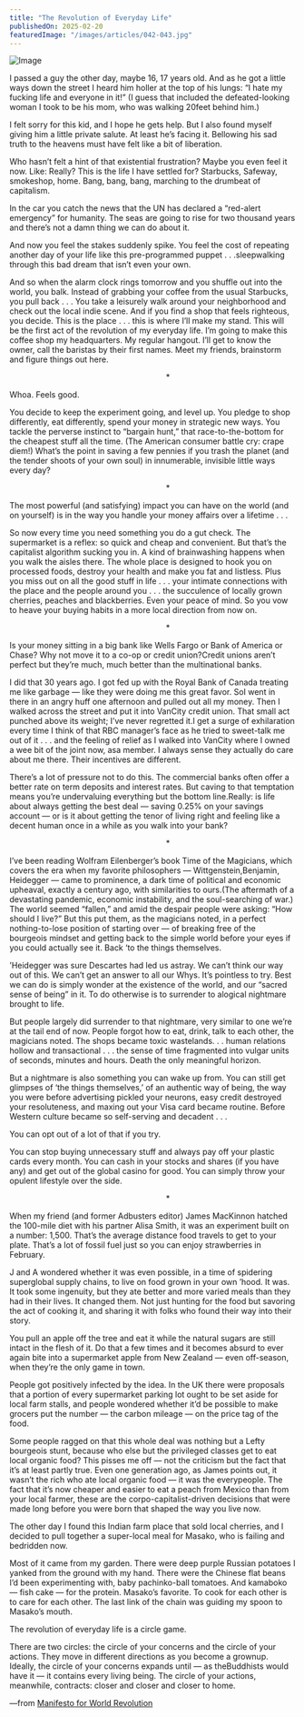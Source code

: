 ```yaml
---
title: "The Revolution of Everyday Life"
publishedOn: 2025-02-20
featuredImage: "/images/articles/042-043.jpg"
---
```


![Image](/images/articles/044-045.jpg)‍

I passed a guy the other day, maybe 16, 17 years old. And as he got a little ways down the street I heard him holler at the top of his lungs: “I hate my fucking life and everyone in it!” (I guess that included the defeated-looking woman I took to be his mom, who was walking 20feet behind him.)

I felt sorry for this kid, and I hope he gets help. But I also found myself giving him a little private salute. At least he’s facing it. Bellowing his sad truth to the heavens must have felt like a bit of liberation.

Who hasn’t felt a hint of that existential frustration? Maybe you even feel it now. Like: Really? This is the life I have settled for? Starbucks, Safeway, smokeshop, home. Bang, bang, bang, marching to the drumbeat of capitalism.

In the car you catch the news that the UN has declared a “red-alert emergency” for humanity. The seas are going to rise for two thousand years and there’s not a damn thing we can do about it.

And now you feel the stakes suddenly spike. You feel the cost of repeating another day of your life like this pre-programmed puppet . . .sleepwalking through this bad dream that isn’t even your own.

And so when the alarm clock rings tomorrow and you shuffle out into the world, you balk. Instead of grabbing your coffee from the usual Starbucks, you pull back . . . You take a leisurely walk around your neighborhood and check out the local indie scene. And if you find a shop that feels righteous, you decide. This is the place . . . this is where I’ll make my stand. This will be the first act of the revolution of my everyday life. I’m going to make this coffee shop my headquarters. My regular hangout. I’ll get to know the owner, call the baristas by their first names. Meet my friends, brainstorm and figure things out here.

                                                                       *

Whoa. Feels good.

You decide to keep the experiment going, and level up. You pledge to shop differently, eat differently, spend your money in strategic new ways. You tackle the perverse instinct to “bargain hunt,” that race-to-the-bottom for the cheapest stuff all the time. (The American consumer battle cry: crape diem!) What’s the point in saving a few pennies if you trash the planet (and the tender shoots of your own soul) in innumerable, invisible little ways every day?

                                                                       *

The most powerful (and satisfying) impact you can have on the world (and on yourself) is in the way you handle your money affairs over a lifetime . . .

So now every time you need something you do a gut check. The supermarket is a reflex: so quick and cheap and convenient. But that’s the capitalist algorithm sucking you in. A kind of brainwashing happens when you walk the aisles there. The whole place is designed to hook you on processed foods, destroy your health and make you fat and listless. Plus you miss out on all the good stuff in life . . . your intimate connections with the place and the people around you . . . the succulence of locally grown cherries, peaches and blackberries. Even your peace of mind. So you vow to heave your buying habits in a more local direction from now on.

                                                                       *

Is your money sitting in a big bank like Wells Fargo or Bank of America or Chase? Why not move it to a co-op or credit union?Credit unions aren’t perfect but they’re much, much better than the multinational banks.

I did that 30 years ago. I got fed up with the Royal Bank of Canada treating me like garbage — like they were doing me this great favor. SoI went in there in an angry huff one afternoon and pulled out all my money. Then I walked across the street and put it into VanCity credit union. That small act punched above its weight; I’ve never regretted it.I get a surge of exhilaration every time I think of that RBC manager’s face as he tried to sweet-talk me out of it . . . and the feeling of relief as I walked into VanCity where I owned a wee bit of the joint now, asa member. I always sense they actually do care about me there. Their incentives are different.

There’s a lot of pressure not to do this. The commercial banks often offer a better rate on term deposits and interest rates. But caving to that temptation means you’re undervaluing everything but the bottom line.Really: is life about always getting the best deal — saving 0.25% on your savings account — or is it about getting the tenor of living right and feeling like a decent human once in a while as you walk into your bank?

                                                                       *

I’ve been reading Wolfram Eilenberger’s book Time of the Magicians, which covers the era when my favorite philosophers — Wittgenstein,Benjamin, Heidegger — came to prominence, a dark time of political and economic upheaval, exactly a century ago, with similarities to ours.(The aftermath of a devastating pandemic, economic instability, and the soul-searching of war.) The world seemed “fallen,” and amid the despair people were asking: “How should I live?” But this put them, as the magicians noted, in a perfect nothing-to-lose position of starting over — of breaking free of the bourgeois mindset and getting back to the simple world before your eyes if you could actually see it. Back ‘to the things themselves.

’Heidegger was sure Descartes had led us astray. We can’t think our way out of this. We can’t get an answer to all our Whys. It’s pointless to try. Best we can do is simply wonder at the existence of the world, and our “sacred sense of being” in it. To do otherwise is to surrender to alogical nightmare brought to life.

But people largely did surrender to that nightmare, very similar to one we’re at the tail end of now. People forgot how to eat, drink, talk to each other, the magicians noted. The shops became toxic wastelands. . . human relations hollow and transactional . . . the sense of time fragmented into vulgar units of seconds, minutes and hours. Death the only meaningful horizon.

But a nightmare is also something you can wake up from. You can still get glimpses of ‘the things themselves,’ of an authentic way of being, the way you were before advertising pickled your neurons, easy credit destroyed your resoluteness, and maxing out your Visa card became routine. Before Western culture became so self-serving and decadent . . .

You can opt out of a lot of that if you try.

You can stop buying unnecessary stuff and always pay off your plastic cards every month. You can cash in your stocks and shares (if you have any) and get out of the global casino for good. You can simply throw your opulent lifestyle over the side.

                                                                       *

When my friend (and former Adbusters editor) James MacKinnon hatched the 100-mile diet with his partner Alisa Smith, it was an experiment built on a number: 1,500. That’s the average distance food travels to get to your plate. That’s a lot of fossil fuel just so you can enjoy strawberries in February.

J and A wondered whether it was even possible, in a time of spidering superglobal supply chains, to live on food grown in your own ’hood. It was. It took some ingenuity, but they ate better and more varied meals than they had in their lives. It changed them. Not just hunting for the food but savoring the act of cooking it, and sharing it with folks who found their way into their story.

You pull an apple off the tree and eat it while the natural sugars are still intact in the flesh of it. Do that a few times and it becomes absurd to ever again bite into a supermarket apple from New Zealand — even off-season, when they’re the only game in town.

People got positively infected by the idea. In the UK there were proposals that a portion of every supermarket parking lot ought to be set aside for local farm stalls, and people wondered whether it’d be possible to make grocers put the number — the carbon mileage — on the price tag of the food.

Some people ragged on that this whole deal was nothing but a Lefty bourgeois stunt, because who else but the privileged classes get to eat local organic food? This pisses me off — not the criticism but the fact that it’s at least partly true. Even one generation ago, as James points out, it wasn’t the rich who ate local organic food — it was the everypeople. The fact that it’s now cheaper and easier to eat a peach from Mexico than from your local farmer, these are the corpo-capitalist-driven decisions that were made long before you were born that shaped the way you live now.

The other day I found this Indian farm place that sold local cherries, and I decided to pull together a super-local meal for Masako, who is failing and bedridden now.

Most of it came from my garden. There were deep purple Russian potatoes I yanked from the ground with my hand. There were the Chinese flat beans I’d been experimenting with, baby pachinko-ball tomatoes. And kamaboko — fish cake — for the protein. Masako’s favorite. To cook for each other is to care for each other. The last link of the chain was guiding my spoon to Masako’s mouth.

The revolution of everyday life is a circle game.

There are two circles: the circle of your concerns and the circle of your actions. They move in different directions as you become a grownup. Ideally, the circle of your concerns expands until — as theBuddhists would have it — it contains every living being. The circle of your actions, meanwhile, contracts: closer and closer and closer to home.

—from [Manifesto for World Revolution](https://subscribe.adbusters.org/products/a-manifesto-for-world-revolution)
